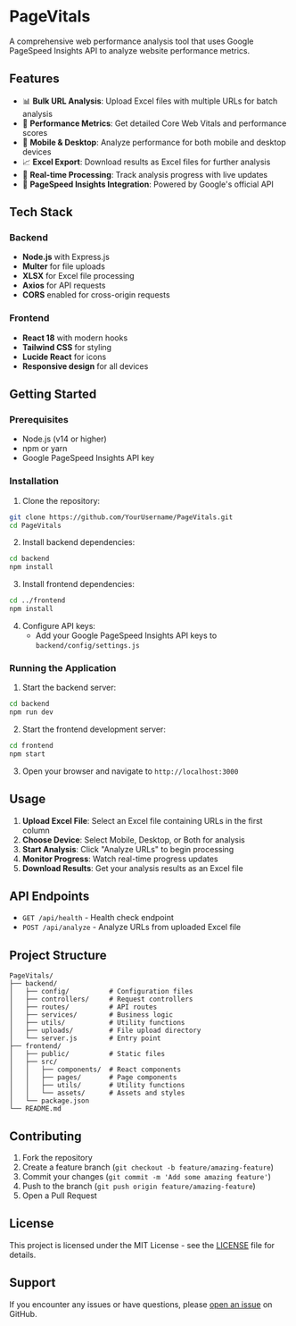 # PageVitals

A comprehensive web performance analysis tool that uses Google PageSpeed Insights API to analyze website performance metrics.

## Features

- 📊 **Bulk URL Analysis**: Upload Excel files with multiple URLs for batch analysis
- 🚀 **Performance Metrics**: Get detailed Core Web Vitals and performance scores
- 📱 **Mobile & Desktop**: Analyze performance for both mobile and desktop devices
- 📈 **Excel Export**: Download results as Excel files for further analysis
- 🔄 **Real-time Processing**: Track analysis progress with live updates
- 🎯 **PageSpeed Insights Integration**: Powered by Google's official API

## Tech Stack

### Backend
- **Node.js** with Express.js
- **Multer** for file uploads
- **XLSX** for Excel file processing
- **Axios** for API requests
- **CORS** enabled for cross-origin requests

### Frontend
- **React 18** with modern hooks
- **Tailwind CSS** for styling
- **Lucide React** for icons
- **Responsive design** for all devices

## Getting Started

### Prerequisites
- Node.js (v14 or higher)
- npm or yarn
- Google PageSpeed Insights API key

### Installation

1. Clone the repository:
```bash
git clone https://github.com/YourUsername/PageVitals.git
cd PageVitals
```

2. Install backend dependencies:
```bash
cd backend
npm install
```

3. Install frontend dependencies:
```bash
cd ../frontend
npm install
```

4. Configure API keys:
   - Add your Google PageSpeed Insights API keys to `backend/config/settings.js`

### Running the Application

1. Start the backend server:
```bash
cd backend
npm run dev
```

2. Start the frontend development server:
```bash
cd frontend
npm start
```

3. Open your browser and navigate to `http://localhost:3000`

## Usage

1. **Upload Excel File**: Select an Excel file containing URLs in the first column
2. **Choose Device**: Select Mobile, Desktop, or Both for analysis
3. **Start Analysis**: Click "Analyze URLs" to begin processing
4. **Monitor Progress**: Watch real-time progress updates
5. **Download Results**: Get your analysis results as an Excel file

## API Endpoints

- `GET /api/health` - Health check endpoint
- `POST /api/analyze` - Analyze URLs from uploaded Excel file

## Project Structure

```
PageVitals/
├── backend/
│   ├── config/          # Configuration files
│   ├── controllers/     # Request controllers
│   ├── routes/          # API routes
│   ├── services/        # Business logic
│   ├── utils/           # Utility functions
│   ├── uploads/         # File upload directory
│   └── server.js        # Entry point
├── frontend/
│   ├── public/          # Static files
│   ├── src/
│   │   ├── components/  # React components
│   │   ├── pages/       # Page components
│   │   ├── utils/       # Utility functions
│   │   └── assets/      # Assets and styles
│   └── package.json
└── README.md
```

## Contributing

1. Fork the repository
2. Create a feature branch (`git checkout -b feature/amazing-feature`)
3. Commit your changes (`git commit -m 'Add some amazing feature'`)
4. Push to the branch (`git push origin feature/amazing-feature`)
5. Open a Pull Request

## License

This project is licensed under the MIT License - see the [LICENSE](LICENSE) file for details.

## Support

If you encounter any issues or have questions, please [open an issue](https://github.com/YourUsername/PageVitals/issues) on GitHub.
